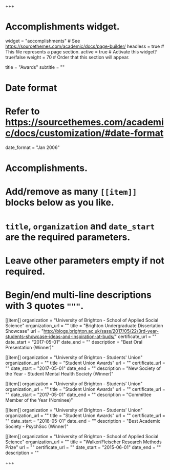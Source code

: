 +++
# Accomplishments widget.
widget = "accomplishments"  # See https://sourcethemes.com/academic/docs/page-builder/
headless = true  # This file represents a page section.
active = true  # Activate this widget? true/false
weight = 70  # Order that this section will appear.

title = "Awards"
subtitle = ""

# Date format
#   Refer to https://sourcethemes.com/academic/docs/customization/#date-format
date_format = "Jan 2006"

# Accomplishments.
#   Add/remove as many `[[item]]` blocks below as you like.
#   `title`, `organization` and `date_start` are the required parameters.
#   Leave other parameters empty if not required.
#   Begin/end multi-line descriptions with 3 quotes `"""`.

[[item]]
  organization = "University of Brighton - School of Applied Social Science"
  organization_url = ""
  title = "Brighton Undergraduate Dissertation Showcase"
  url = "http://blogs.brighton.ac.uk/sass/2017/05/22/3rd-year-students-showcase-ideas-and-inspiration-at-buds/"
  certificate_url = ""
  date_start = "2017-05-01"
  date_end = ""
  description = "Best Oral Presentation (Winner)"

[[item]]
  organization = "University of Brighton - Students' Union"
  organization_url = ""
  title = "Student Union Awards"
  url = ""
  certificate_url = ""
  date_start = "2017-05-01"
  date_end = ""
  description = "New Society of the Year - Student Mental Health Society (Winner)"
  
[[item]]
  organization = "University of Brighton - Students' Union"
  organization_url = ""
  title = "Student Union Awards"
  url = ""
  certificate_url = ""
  date_start = "2017-05-01"
  date_end = ""
  description = "Committee Member of the Year (Nominee)"
  
[[item]]
  organization = "University of Brighton - Students' Union"
  organization_url = ""
  title = "Student Union Awards"
  url = ""
  certificate_url = ""
  date_start = "2016-05-01"
  date_end = ""
  description = "Best Academic Society - PsychSoc (Winner)"

[[item]]
  organization = "University of Brighton - School of Applied Social Science"
  organization_url = ""
  title = "Walker/Fleischer Research Methods Prize"
  url = ""
  certificate_url = ""
  date_start = "2015-06-01"
  date_end = ""
  description = ""

+++
